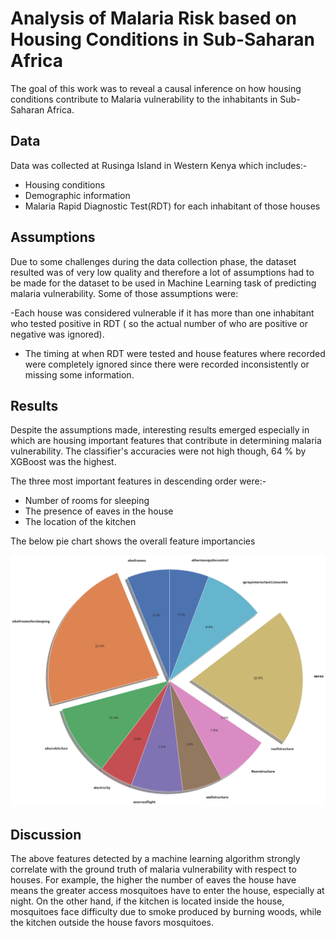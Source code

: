 # Analysis of Malaria Risk based on Housing Conditions in Sub-Saharan Africa

The goal of this work was to reveal a causal inference on how housing conditions contribute to Malaria vulnerability to the inhabitants in Sub-Saharan Africa.

## Data
Data was collected at Rusinga Island in Western Kenya which includes:-
 - Housing conditions
 - Demographic information
 - Malaria Rapid Diagnostic Test(RDT) for each inhabitant of those houses

## Assumptions

Due to some challenges during the data collection phase, the dataset resulted was of very low quality and therefore a lot of assumptions had to be made for the dataset to be used in Machine Learning task of predicting malaria vulnerability. Some of those assumptions were:

-Each house was considered vulnerable if it has more than one inhabitant who tested positive in RDT ( so the actual number of who are positive or negative was ignored).
- The timing at when RDT were tested and house features where recorded were completely ignored since there were recorded inconsistently or missing some information.

## Results

Despite the assumptions made, interesting results emerged especially in which are housing important features that contribute in determining malaria vulnerability. The classifier's accuracies were not high though, 64 % by XGBoost was the highest.

The three most important features in descending order were:-

- Number of rooms for sleeping
- The presence of eaves in the house
- The location of the kitchen

The below pie chart shows the overall feature importancies

![alt text](https://github.com/AsheryMbilinyi/Analysis-of-Malaria-Risk-based-on-Housing-Conditions-in-Sub-Saharan-Africa/blob/master/features_importance.png)

## Discussion

The above features detected by a machine learning algorithm strongly correlate with the ground truth of malaria vulnerability with respect to houses. For example, the higher the number of eaves the house have means the greater access mosquitoes have to enter the house, especially at night. On the other hand, if the kitchen is located inside the house, mosquitoes face difficulty due to smoke produced by burning woods, while the kitchen outside the house favors mosquitoes.



